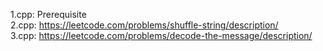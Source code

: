 1.cpp: Prerequisite<br/>
2.cpp: https://leetcode.com/problems/shuffle-string/description/<br/>
3.cpp: https://leetcode.com/problems/decode-the-message/description/<br/>
